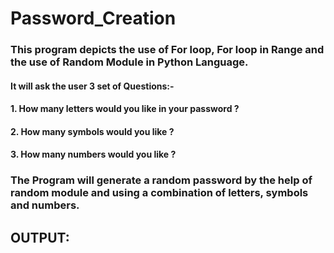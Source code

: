# Password_Creation
### This program depicts the use of For loop, For loop in Range and the use of Random Module in Python Language.
#### It will ask the user 3 set of Questions:-
#### 1. How many letters would you like in your password ?
#### 2. How many symbols would you like ?
#### 3. How many numbers would you like ?

### The Program will generate a random password by the help of random module and using a combination of letters, symbols and numbers.

## OUTPUT:
